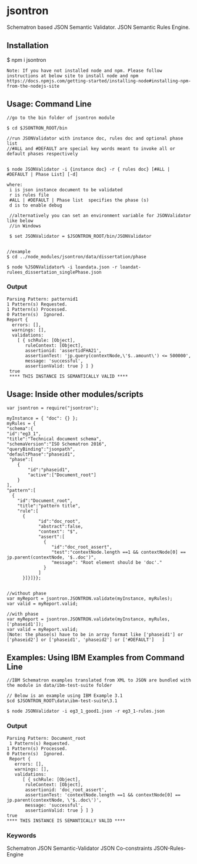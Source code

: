 # jsontron

Schematron based JSON Semantic Validator.
JSON Semantic Rules Engine.


## Installation
$ npm  i  jsontron



    Note: If you have not installed node and npm. Please follow instructions at below site to install node and npm
    https://docs.npmjs.com/getting-started/installing-node#installing-npm-from-the-nodejs-site





## Usage: Command Line 


	//go to the bin folder of jsontron module
	
	$ cd $JSONTRON_ROOT/bin
	 
	//run JSONValidator with instance doc, rules doc and optional phase list
	//#ALL and #DEFAULT are special key words meant to invoke all or default phases respectively
	
	
	$ node JSONValidator -i {instance doc} -r { rules doc} [#ALL | #DEFAULT | Phase List] [-d]
	
	where:
	 i is json instance document to be validated
	 r is rules file
	 #ALL | #DEFAULT | Phase list  specifies the phase (s)
	 d is to enable debug
	 
	 //alternatively you can set an environment variable for JSONValidator like below
	 //in Windows
	 
	 $ set JSONValidator = $JSONTRON_ROOT/bin/JSONValidator
	 
	
	//example
	$ cd ../node_modules/jsontron/data/dissertation/phase
	
	$ node %JSONValidator% -i loandata.json -r loandat-rulees_dissertation_singlePhase.json
	
	


### Output
    Parsing Pattern: patternid1
    1 Pattern(s) Requested.
    1 Pattern(s) Processed.
    0 Pattern(s)  Ignored.
    Report {
      errors: [],
      warnings: [],
      validations:
        [ { schRule: [Object],
           ruleContext: [Object],
           assertionid: 'assertidFHA21',
           assertionTest: 'jp.query(contextNode,\'$..amount\') <= 500000',
           message: 'successful',
           assertionValid: true } ] }
     true
     **** THIS INSTANCE IS SEMANTICALLY VALID ****




## Usage: Inside other modules/scripts


	
	
	var jsontron = require("jsontron");
	
	myInstance = { "doc": {} };
	myRules = {
	"schema":{
	"id":"eg3_1",
	"title":"Technical document schema",
	"schemaVersion":"ISO Schematron 2016",
	"queryBinding":"jsonpath",
	"defaultPhase":"phaseid1",
	 "phase":[
    	{
    		"id":"phaseid1",
    		"active":["Document_root"]
    	}
    ], 
	"pattern":[
      {
      	"id":"Document_root",
      	"title":"pattern title",
      	"rule":[
          {          
              	"id":"doc_root",
              	"abstract":false,
                "context": "$",
                "assert":[
                  {
                     "id":"doc_root_assert",
                     "test":"contextNode.length ==1 && contextNode[0] == jp.parent(contextNode, '$..doc')",
                     "message": "Root element should be 'doc'."
                  }
                ]              
          }]}]}};
          
          
    //without phase
    var myReport = jsontron.JSONTRON.validate(myInstance, myRules);
    var valid = myReport.valid;
    
    //with phase
    var myReport = jsontron.JSONTRON.validate(myInstance, myRules, ['phaseid1']);
    var valid = myReport.valid;
    [Note: the phase(s) have to be in array format like ['phaseid1'] or ['phaseid2'] or ['phaseid1', 'phaseid2'] or ['#DEFAULT']   ]
    
  
    


## Examples: Using IBM Examples from Command Line 


	//IBM Schematron examples translated from XML to JSON are bundled with the module in data/ibm-test-suite folder
	
	// Below is an example using IBM Example 3.1
	$cd $JSONTRON_ROOT\data\ibm-test-suite\3.1
	
	$ node JSONValidator -i eg3_1_good1.json -r eg3_1-rules.json
	
### Output

    Parsing Pattern: Document_root
	 1 Pattern(s) Requested.
    1 Pattern(s) Processed.
    0 Pattern(s)  Ignored.
     Report {
       errors: [],
       warnings: [],
       validations:
          [ { schRule: [Object],
           ruleContext: [Object],
           assertionid: 'doc_root_assert',
           assertionTest: 'contextNode.length ==1 && contextNode[0] == jp.parent(contextNode, \'$..doc\')',
           message: 'successful',
           assertionValid: true } ] }
    true
    **** THIS INSTANCE IS SEMANTICALLY VALID ****
    

### Keywords

Schematron JSON Semantic-Validator JSON Co-constraints JSON-Rules-Engine 
